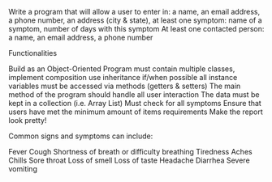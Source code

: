 Write a program that will allow a user to enter in:
a name, 
an email address,
a phone number, 
an address (city & state),
at least one symptom:
name of a symptom,
number of days with this symptom
At least one contacted person:
a name,
an email address,
a phone number
 

Functionalities

Build as an Object-Oriented Program
must contain multiple classes, implement composition
use inheritance if/when possible
all instance variables must be accessed via methods (getters & setters)
The main method of the program should handle all user interaction
The data must be kept in a collection (i.e. Array List)
Must check for all symptoms
Ensure that users have met the minimum amount of items requirements
Make the report look pretty!
 

Common signs and symptoms can include:

Fever
Cough
Shortness of breath or difficulty breathing
Tiredness
Aches
Chills
Sore throat
Loss of smell
Loss of taste
Headache
Diarrhea
Severe vomiting
